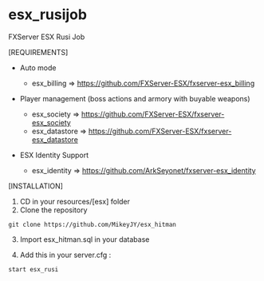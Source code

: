 # esx_rusijob
FXServer ESX Rusi Job

[REQUIREMENTS]

* Auto mode
  * esx_billing => https://github.com/FXServer-ESX/fxserver-esx_billing

* Player management (boss actions and armory with buyable weapons)
  * esx_society => https://github.com/FXServer-ESX/fxserver-esx_society
  * esx_datastore => https://github.com/FXServer-ESX/fxserver-esx_datastore
  
* ESX Identity Support
  * esx_identity => https://github.com/ArkSeyonet/fxserver-esx_identity

[INSTALLATION]

1) CD in your resources/[esx] folder
2) Clone the repository
```
git clone https://github.com/MikeyJY/esx_hitman
```
3) Import esx_hitman.sql in your database

4) Add this in your server.cfg :

```
start esx_rusi
```


